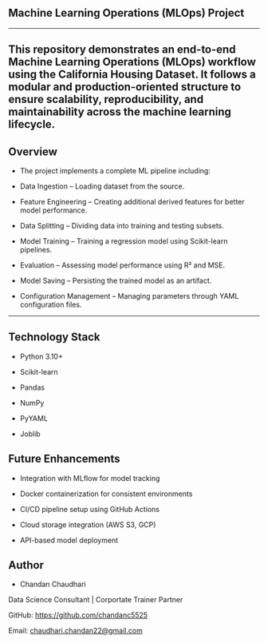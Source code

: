 ## Machine Learning Operations (MLOps) Project
---

This repository demonstrates an end-to-end Machine Learning Operations (MLOps) workflow using the California Housing Dataset.
It follows a modular and production-oriented structure to ensure scalability, reproducibility, and maintainability across the machine learning lifecycle.
---

## Overview

- The project implements a complete ML pipeline including:

- Data Ingestion – Loading dataset from the source.

- Feature Engineering – Creating additional derived features for better model performance.

- Data Splitting – Dividing data into training and testing subsets.

- Model Training – Training a regression model using Scikit-learn pipelines.

- Evaluation – Assessing model performance using R² and MSE.

- Model Saving – Persisting the trained model as an artifact.

- Configuration Management – Managing parameters through YAML configuration files.

---

## Technology Stack

- Python 3.10+

- Scikit-learn

- Pandas

- NumPy

- PyYAML

- Joblib

## Future Enhancements

- Integration with MLflow for model tracking

- Docker containerization for consistent environments

- CI/CD pipeline setup using GitHub Actions

- Cloud storage integration (AWS S3, GCP)

- API-based model deployment

## Author

- Chandan Chaudhari

Data Science Consultant | Corportate Trainer Partner

GitHub: https://github.com/chandanc5525

Email: chaudhari.chandan22@gmail.com
